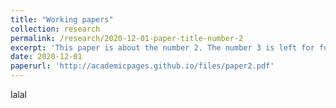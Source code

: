 ```yaml
---
title: "Working papers"
collection: research
permalink: /research/2020-12-01-paper-title-number-2
excerpt: 'This paper is about the number 2. The number 3 is left for future work.'
date: 2020-12-01
paperurl: 'http://academicpages.github.io/files/paper2.pdf'
---
```


lalal